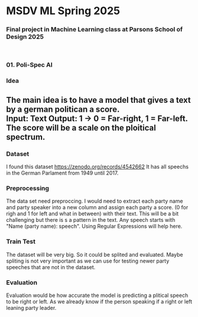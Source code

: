 # MSDV ML Spring 2025 
### Final project in Machine Learning class at Parsons School of Design 2025 
<br>


### 01. Poli-Spec AI

### Idea 
The main idea is to have a model that gives a text by a german politican a score. <br> 
Input: Text 
Output: 1 -> 0 = Far-right, 1 = Far-left. 
The score will be a scale on the ploitical spectrum. 
----
### Dataset
I found this dataset https://zenodo.org/records/4542662
It has all speechs in the German Parlament from 1949 until 2017.

### Preprocessing 
The data set need preproccing. I would need to extract each party name and party speaker into a new column and assign each party a score. (0 for righ and 1 for left and what in between) with their text. 
This will be a bit challenging but there is s a pattern in the text. Any speech starts with "Name (party name): speech". Using Regular Expressions will help here. 

### Train Test 
The dataset will be very big. So it could be splited and evaluated. 
Maybe spliting is not very important as we can use for testing newer party speeches that are not in the dataset. 

### Evaluation 
Evaluation would be how accurate the model is predicting a plitical speech to be right or left. As we already know if the person speaking if a right or left leaning party leader. 

